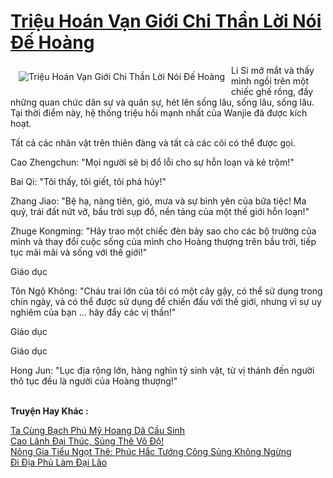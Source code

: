 <a href="https://truyentiki.com/trieu-hoan-van-gioi-chi-than-loi-noi-de-hoang.33851/" title="Triệu Hoán Vạn Giới Chi Thần Lời Nói Đế Hoàng"><h1>Triệu Hoán Vạn Giới Chi Thần Lời Nói Đế Hoàng</h1></a><div style="display:table"><img align="right" style="float: left; padding: 10px;" src="https://truyentiki.com/a/img/str/src/33851.jpg" alt="Triệu Hoán Vạn Giới Chi Thần Lời Nói Đế Hoàng">Li Si mở mắt và thấy mình ngồi trên một chiếc ghế rồng, đầy những quan chức dân sự và quân sự, hét lên sống lâu, sống lâu, sống lâu. Tại thời điểm này, hệ thống triệu hồi mạnh nhất của Wanjie đã được kích hoạt. <p></p> Tất cả các nhân vật trên thiên đàng và tất cả các cõi có thể được gọi. <p></p> Cao Zhengchun: "Mọi người sẽ bị đổ lỗi cho sự hỗn loạn và kẻ trộm!" <p></p> Bai Qi: "Tôi thấy, tôi giết, tôi phá hủy!" <p></p> Zhang Jiao: "Bệ hạ, nàng tiên, gió, mưa và sự bình yên của bữa tiệc! Ma quỷ, trái đất nứt vỡ, bầu trời sụp đổ, nền tảng của một thế giới hỗn loạn!" <p></p> Zhuge Kongming: "Hãy trao một chiếc đèn bảy sao cho các bộ trưởng của mình và thay đổi cuộc sống của mình cho Hoàng thượng trên bầu trời, tiếp tục mãi mãi và sống với thế giới!" <p></p> Giáo dục <p></p> Tôn Ngộ Không: "Cháu trai lớn của tôi có một cây gậy, có thể sử dụng trong chín ngày, và có thể được sử dụng để chiến đấu với thế giới, nhưng vì sự uy nghiêm của bạn ... hãy đẩy các vị thần!" <p></p> Giáo dục <p></p> Giáo dục <p></p> Hong Jun: "Lục địa rộng lớn, hàng nghìn tỷ sinh vật, từ vị thánh đến người thô tục đều là người của Hoàng thượng!"</div><p><br><b>Truyện Hay Khác :</b></p><a href="https://truyentiki.com/ta-cung-bach-phu-my-hoang-da-cau-sinh.33850/" alt="Ta Cùng Bạch Phú Mỹ Hoang Dã Cầu Sinh">Ta Cùng Bạch Phú Mỹ Hoang Dã Cầu Sinh</a><br/><a href="https://truyentiki.wordpress.com/2020/06/08/cao-lanh-dai-thuc-sung-the-vo-do/" alt="Cao Lãnh Đại Thúc, Sủng Thê Vô Độ!">Cao Lãnh Đại Thúc, Sủng Thê Vô Độ!</a><br/><a href="https://github.com/nownovels/top500/tree/master/truyenhay/33600/" alt="Nông Gia Tiểu Ngọt Thê: Phúc Hắc Tướng Công Sủng Không Ngừng">Nông Gia Tiểu Ngọt Thê: Phúc Hắc Tướng Công Sủng Không Ngừng</a><br/><a href="https://github.com/nownovels/top500/tree/master/truyenhay/33828/" alt="Đi Địa Phủ Làm Đại Lão">Đi Địa Phủ Làm Đại Lão</a><br/>